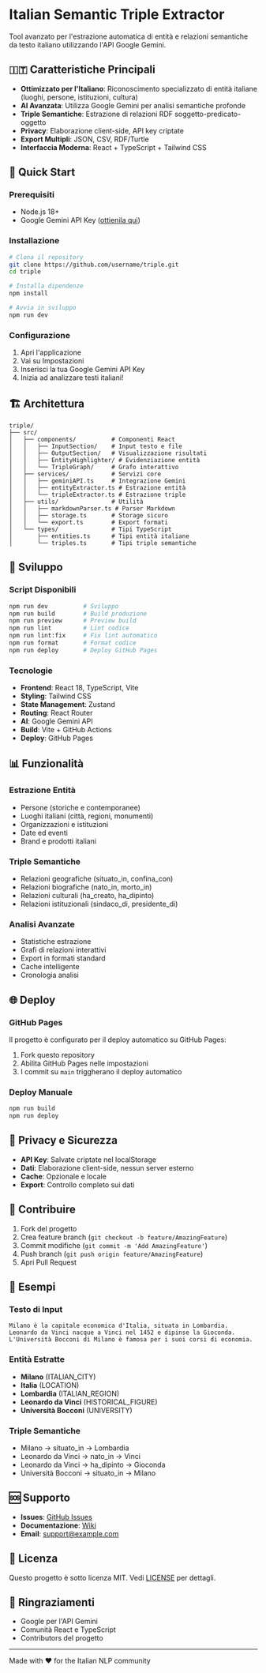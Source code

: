 # Italian Semantic Triple Extractor

Tool avanzato per l'estrazione automatica di entità e relazioni semantiche da testo italiano utilizzando l'API Google Gemini.

## 🇮🇹 Caratteristiche Principali

- **Ottimizzato per l'Italiano**: Riconoscimento specializzato di entità italiane (luoghi, persone, istituzioni, cultura)
- **AI Avanzata**: Utilizza Google Gemini per analisi semantiche profonde
- **Triple Semantiche**: Estrazione di relazioni RDF soggetto-predicato-oggetto
- **Privacy**: Elaborazione client-side, API key criptate
- **Export Multipli**: JSON, CSV, RDF/Turtle
- **Interfaccia Moderna**: React + TypeScript + Tailwind CSS

## 🚀 Quick Start

### Prerequisiti

- Node.js 18+
- Google Gemini API Key ([ottienila qui](https://ai.google.dev/))

### Installazione

```bash
# Clona il repository
git clone https://github.com/username/triple.git
cd triple

# Installa dipendenze
npm install

# Avvia in sviluppo
npm run dev
```

### Configurazione

1. Apri l'applicazione
2. Vai su Impostazioni
3. Inserisci la tua Google Gemini API Key
4. Inizia ad analizzare testi italiani!

## 🏗️ Architettura

```
triple/
├── src/
│   ├── components/          # Componenti React
│   │   ├── InputSection/    # Input testo e file
│   │   ├── OutputSection/   # Visualizzazione risultati
│   │   ├── EntityHighlighter/ # Evidenziazione entità
│   │   └── TripleGraph/     # Grafo interattivo
│   ├── services/            # Servizi core
│   │   ├── geminiAPI.ts     # Integrazione Gemini
│   │   ├── entityExtractor.ts # Estrazione entità
│   │   └── tripleExtractor.ts # Estrazione triple
│   ├── utils/               # Utilità
│   │   ├── markdownParser.ts # Parser Markdown
│   │   ├── storage.ts       # Storage sicuro
│   │   └── export.ts        # Export formati
│   └── types/               # Tipi TypeScript
│       ├── entities.ts      # Tipi entità italiane
│       └── triples.ts       # Tipi triple semantiche
```

## 🔧 Sviluppo

### Script Disponibili

```bash
npm run dev          # Sviluppo
npm run build        # Build produzione
npm run preview      # Preview build
npm run lint         # Lint codice
npm run lint:fix     # Fix lint automatico
npm run format       # Format codice
npm run deploy       # Deploy GitHub Pages
```

### Tecnologie

- **Frontend**: React 18, TypeScript, Vite
- **Styling**: Tailwind CSS
- **State Management**: Zustand
- **Routing**: React Router
- **AI**: Google Gemini API
- **Build**: Vite + GitHub Actions
- **Deploy**: GitHub Pages

## 📊 Funzionalità

### Estrazione Entità
- Persone (storiche e contemporanee)
- Luoghi italiani (città, regioni, monumenti)
- Organizzazioni e istituzioni
- Date ed eventi
- Brand e prodotti italiani

### Triple Semantiche
- Relazioni geografiche (situato_in, confina_con)
- Relazioni biografiche (nato_in, morto_in)
- Relazioni culturali (ha_creato, ha_dipinto)
- Relazioni istituzionali (sindaco_di, presidente_di)

### Analisi Avanzate
- Statistiche estrazione
- Grafi di relazioni interattivi
- Export in formati standard
- Cache intelligente
- Cronologia analisi

## 🌐 Deploy

### GitHub Pages

Il progetto è configurato per il deploy automatico su GitHub Pages:

1. Fork questo repository
2. Abilita GitHub Pages nelle impostazioni
3. I commit su `main` triggherano il deploy automatico

### Deploy Manuale

```bash
npm run build
npm run deploy
```

## 🔐 Privacy e Sicurezza

- **API Key**: Salvate criptate nel localStorage
- **Dati**: Elaborazione client-side, nessun server esterno
- **Cache**: Opzionale e locale
- **Export**: Controllo completo sui dati

## 🤝 Contribuire

1. Fork del progetto
2. Crea feature branch (`git checkout -b feature/AmazingFeature`)
3. Commit modifiche (`git commit -m 'Add AmazingFeature'`)
4. Push branch (`git push origin feature/AmazingFeature`)
5. Apri Pull Request

## 📝 Esempi

### Testo di Input
```
Milano è la capitale economica d'Italia, situata in Lombardia. 
Leonardo da Vinci nacque a Vinci nel 1452 e dipinse la Gioconda.
L'Università Bocconi di Milano è famosa per i suoi corsi di economia.
```

### Entità Estratte
- **Milano** (ITALIAN_CITY)
- **Italia** (LOCATION) 
- **Lombardia** (ITALIAN_REGION)
- **Leonardo da Vinci** (HISTORICAL_FIGURE)
- **Università Bocconi** (UNIVERSITY)

### Triple Semantiche
- Milano → situato_in → Lombardia
- Leonardo da Vinci → nato_in → Vinci
- Leonardo da Vinci → ha_dipinto → Gioconda
- Università Bocconi → situato_in → Milano

## 🆘 Supporto

- **Issues**: [GitHub Issues](https://github.com/username/triple/issues)
- **Documentazione**: [Wiki](https://github.com/username/triple/wiki)
- **Email**: support@example.com

## 📄 Licenza

Questo progetto è sotto licenza MIT. Vedi [LICENSE](LICENSE) per dettagli.

## 🙏 Ringraziamenti

- Google per l'API Gemini
- Comunità React e TypeScript
- Contributors del progetto

---

Made with ❤️ for the Italian NLP community